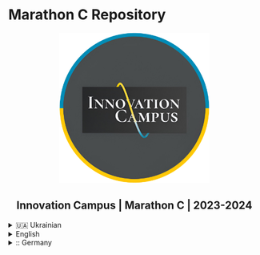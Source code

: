 # Marathon C Repository

<p align="center">
  <a href="https://campus.kpi.kharkov.ua/ua/">
    <img src="imgs/Cumpus.png" alt="Innovation Campus" width="300" height="300">
  </a>
  <br>
  <h2 align="center"><strong>Innovation Campus | Marathon C | 2023-2024</strong></h2>
</p>

<details>
  <summary>🇺🇦 Ukrainian</summary>
</details>

<details>
  <summary> English</summary>

  ### Introduction
  Hey everyone! 👋
  I’d like to share my journey with Marathon C. It’s an incredible opportunity to dive deep into the world of coding and challenge yourself. Throughout this program, you’ll encounter various tasks and hurdles, but trust me, the skills and knowledge you gain will be worth every effort. This Marathon isn’t just about learning how to code, it’s about building a solid foundation in computer science and preparing for future challenges, technologies, and programming languages.

As I’ve learned here: education isn’t just preparation for life — it’s a part of life. So, if you’re ready to start, let’s dive in together!

> [!WARNING]
> If you’re just looking for results, [click here](#tasks).

## What’s Marathon C?

Marathon C is a journey into the world of **computer science**. It’s not an easy ride – trust me – but every challenge you overcome makes it worthwhile. By the end of this marathon, you’ll have a solid foundation in programming and be ready to explore new technologies and languages.

The mantra here is simple: education is not just preparation for life, it’s an essential part of life.

  ### What’s the Big Idea?
  The core idea of this Marathon is simple: find your way to success.

  The essential question that drives the experience is:
  How can you effectively use all the components of an educational system to gain as much experience as possible?

  The challenge itself is straightforward — start learning programming.

  ### The Journey
  How to effectively use all the components of the educational system to get as much experience as possible?

### The Challenge:
**Start learning programming!**

---

## Let’s Investigate

### Guiding Questions

These are some of the questions that got me thinking and helped me start my journey. Maybe they’ll help you too:

- Who am I? What’s my background? Why do I want to learn programming?
- What ideas can I bring to life with programming?
- What skills do I want to develop, and what projects would I love to create?
- What do I need to get started? Am I ready to take the leap?

### Guiding Activities

Here’s how I tackled the challenge step by step:

1. **Learned about operating systems (OS)** and set up the tools I needed.
2. **Connected to the ucode connect** and explored the environment.
3. Opened the **Terminal/iTerm** utility to get comfortable with the **command-line interface**.
4. Explored the text editors like **Vim** or **Emacs** (it took a while to figure out how to exit Vim 😅).
5. Watched tutorials and cloned my first Git repository with `git clone`.
6. Collaborated with peers, sharing knowledge and experiences.

---

## The Analysis

Here’s what I learned:

- Always analyze examples carefully; the details matter.
- Stick to the tasks outlined in the challenge – no shortcuts or extra fluff.
- Follow the guidelines for submission – keep it clean and structured.
- Use tools like the Terminal or iTerm with `zsh`.
- Peer-to-peer learning is fantastic, and asking for help is a sign of strength.
- Finally, **think critically and follow the white rabbit.**

---

  ## Technologies Used
  <div style = "display: flex; align-items: flex-start; gap: 10px;">
      <span style = "margin-top: 10px;"><b>Programming Languages:</b></span>
  <div style = "display: flex; gap: 10px;">
    <img src = "https://skillicons.dev/icons?i=bash" alt = "Bash" style = "width: 40px; height: 40px;">
    <img src = "https://skillicons.dev/icons?i=c" alt = "C" style = "width: 40px; height: 40px;">
  </div>
</div>

<span style = "margin-top: 10px;"></span>

  <div style = "display: flex; align-items: flex-start; gap: 10px;">
      <span style = "margin-top: 10px;"><b>Tools:</b></span>
  <div style = "display: flex; gap: 10px;">
    <img src = "https://skillicons.dev/icons?i=vim" alt = "Vim" style = "width: 40px; height: 40px;">
    <img src = "https://skillicons.dev/icons?i=emacs" alt = "Emacs" style = "width: 40px; height: 40px;">
    <img src = "https://skillicons.dev/icons?i=git" alt = "Git" style = "width: 40px; height: 40px;">
    <img src = "https://skillicons.dev/icons?i=github" alt = "Github" style = "width: 40px; height: 40px;">
    <img src = "https://skillicons.dev/icons?i=gitlab" alt = "Gitlab" style = "width: 40px; height: 40px;">
    <img src = "https://skillicons.dev/icons?i=md" alt = "Markdown" style = "width: 40px; height: 40px;">
  </div>
</div>

<span style = "margin-top: 10px;"></span>

  <div style = "display: flex; align-items: flex-start; gap: 10px;">
      <span style = "margin-top: 10px;"><b>Operating System:</b></span>
  <div style = "display: flex; gap: 10px;">
    <img src = "https://skillicons.dev/icons?i=linux" alt = "Linux" style = "width: 40px; height: 40px;">
    <img src = "https://skillicons.dev/icons?i=apple" alt = "MacOS" style = "width: 40px; height: 40px;">
    <img src = "https://skillicons.dev/icons?i=windows" alt = "Windows" style = "width: 40px; height: 40px;">
  </div>
</div>

  ## Tasks

| Name         | Description                                                                 | Oracle Mark | Total Mark |
|--------------|-----------------------------------------------------------------------------|:-----------:|:----------:|
| Sprint00     | The basics of UNIX systems (shell, terminal, UNIX utilities, git, etc).    |     65      |     82     |
| Sprint01     | The basics of writing code in C (loops, variables, functions, etc).        |     40      |     70     |
| Sprint02     | Standard functions and the basics of mathematics implementation in C.      |     94      |     97     |
| Sprint03     | Pointers in C and more complex algorithms.                                 |     80      |     90     |
| Checkpoint00 | Challenge yourself without internet, peers, notes, books or any other third-party help. |    102      |    102     |
| Race00       | Representation of 3d cube and pyramid on the standard output.              |    100      |    100     |
| Sprint04     | Arrays and derivative from them.                                           |     76      |     88     |
| Sprint05     | Simple programs and command-line arguments.                                |     35      |     68     |
| Sprint06     | Own library and sorting algorithms.                                        |     69      |     85     |
| Sprint07     | Memory allocation and memory management.                                   |     58      |     79     |
| Sprint08     | Header files and structures.                                               |     88      |     94     |
| Checkpoint01 | Challenge yourself without internet, peers, notes, books or any other third-party help. |    115      |    115     |
| Sprint09     | Makefile, macros, standard error, function pointers.                       |     52      |     76     |
| Race01       | Decode encrypted math expression.                                          |      0      |      0     |
| Sprint10     | File I/O. Standard input and output.                                       |     40      |     70     |
| Sprint11     | Linked list.                                                               |     65      |     82     |
| Race02       | Find the shortest path in the maze between the entry and exit points.      |     94      |     97     |
| Race03       | Simulate the Matrix screensaver.                                           |      0      |      0     |
| Checkpoint02 | Challenge yourself without internet, peers, notes, books or any other third-party help. |     68      |     68     |

  Feel free to use this repository for your own UCODE works (if you are a UCODE student too). I'm working on this Marathon C since January 2024.

</details>

<details>
  <summary>:: Germany</summary>
</details>
